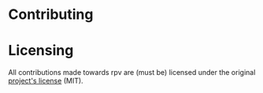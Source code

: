 # Contributing

# Licensing
All contributions made towards rpv are (must be) licensed under the original [project's license](LICENSE) (MIT).
